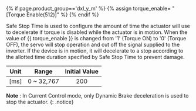 {% if page.product_group=='dxl_y_m' %}
{% assign torque_enable= "[Torque Enable(512)]" %}
{% endif %}

Safe Stop Time is used to configure the amount of time the actuator will use to decelerate if torque is disabled while the actuator is in motion.
When the value of {{ torque_enable }} is changed from '1' (Torque ON) to '0' (Torque OFF), the servo will stop operation and cut off the signal supplied to the inverter. If the device is in motion, it will decelerate to a stop according to the allotted time duration specified by Safe Stop Time to prevent damage. 

| Unit |   Range      | Initial Value |
|:----:|:------------:|:-------------:|
| [ms] | 0 ~ 32,767   |   200         |


**Note** : In Current Control mode, only Dynamic Brake deceleration is used to stop the actuator.
{: .notice}
